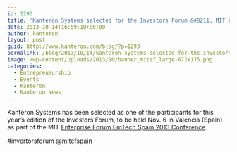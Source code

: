 ```yaml
---
id: 1293
title: 'Kanteron Systems selected for the Investors Forum &#8211; MIT EmTech Spain 2013 Conference'
date: 2013-10-14T16:59:18+00:00
author: kanteron
layout: post
guid: http://www.kanteron.com/blog/?p=1293
permalink: /blog/2013/10/14/kanteron-systems-selected-for-the-investors-forum-mit-emtech-spain-2013-conference/
image: /wp-content/uploads/2013/10/banner_mitef_large-672x175.png
categories:
  - Entrepreneurship
  - Events
  - Kanteron
  - Kanteron News
---
```

Kanteron Systems has been selected as one of the participants for this year&#8217;s edition of the Investors Forum, to be held Nov. 6 in Valencia (Spain) as part of the MIT <a title="http://mitef.es/en/" href="http://mitef.es/en/" target="_blank">Enterprise Forum EmTech Spain 2013 Conference</a>.

#invertorsforum [@mitefspain](https://twitter.com/mitefspain)